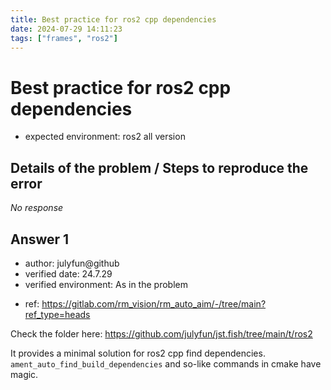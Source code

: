 ```yaml
---
title: Best practice for ros2 cpp dependencies
date: 2024-07-29 14:11:23
tags: ["frames", "ros2"]
---
```

[//]: # (Ex: How to clone a Git repository into a specific folder? / `TLS error` when ssh to github / Best way to setup ros2 on Mac M1)
# Best practice for ros2 cpp dependencies
[//]: # (Ex: all / unix / ubuntu22.04, git2.12, fish shell 3.7.1 / macos all version, git all version)
- expected environment: ros2 all version

## Details of the problem / Steps to reproduce the error

*No response*

## Answer 1
[//]: # (If reference is very reliable, like cppference.com, you could leave it unverified)
- author: julyfun@github
- verified date: 24.7.29
- verified environment: As in the problem

[//]: # (Ex: original / https://... / chatgpt)
- ref: https://gitlab.com/rm_vision/rm_auto_aim/-/tree/main?ref_type=heads

Check the folder here: https://github.com/julyfun/jst.fish/tree/main/t/ros2

It provides a minimal solution for ros2 cpp find dependencies. `ament_auto_find_build_dependencies` and so-like commands in cmake have magic.

[//]: # (Ex: > verified by zzz@github again on ... You may add video URL)
[//]: # (You can add Answer 2 here)

